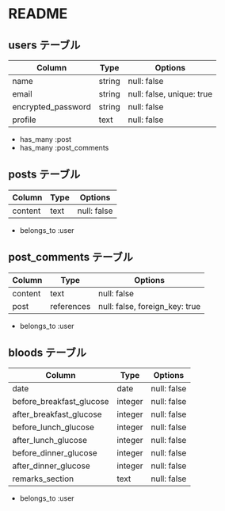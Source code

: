 # README

## users テーブル

| Column             | Type   | Options                   |
| ---------------    | -------| --------------------------|
| name               | string | null: false               |
| email              | string | null: false, unique: true |
| encrypted_password | string | null: false               |
| profile            | text   | null: false               |

- has_many :post
- has_many :post_comments

## posts テーブル

| Column       | Type       | Options     |
| ------------ | ---------- | ------------|
| content      | text       | null: false |

- belongs_to :user

## post_comments テーブル

| Column  | Type       | Options                        |
| --------| ---------- | ------------------------------ |
| content | text       | null: false                    |
| post    | references | null: false, foreign_key: true |

- belongs_to :user

## bloods テーブル

| Column                   | Type       | Options                        |
| ------------------------ | ---------- | ------------------------------ |
| date                     | date       | null: false                    |
| before_breakfast_glucose | integer    | null: false                    |
| after_breakfast_glucose  | integer    | null: false                    |
| before_lunch_glucose     | integer    | null: false                    |
| after_lunch_glucose      | integer    | null: false                    |
| before_dinner_glucose    | integer    | null: false                    |
| after_dinner_glucose     | integer    | null: false                    |
| remarks_section          | text       | null: false                    |

- belongs_to :user
